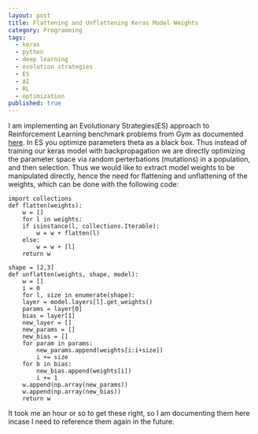 ```yaml
---
layout: post
title: Flattening and Unflattening Keras Model Weights
category: Programming
tags:
  - keras
  - python
  - deep learning
  - evolution strategies
  - ES
  - AI
  - RL
  - optimization
published: true
---
```


I am implementing an Evolutionary Strategies(ES) approach to Reinforcement Learning
benchmark problems from Gym as documented [here](https://github.com/LinuxIsCool/756project/blob/master/README.org). 
In ES you optimize parameters theta as a black box. Thus instead of training our keras
model with backpropagation we are directly optimizing the parameter space via random
perterbations (mutations) in a population, and then selection. Thus we would like to
extract model weights to be manipulated directly, hence the need for flattening and
unflattening of the weights, which can be done with the following code:

	import collections
	def flatten(weights):
	    w = []
	    for l in weights:
		if isinstance(l, collections.Iterable):
		    w = w + flatten(l)
		else:
		    w = w + [l]
	    return w

	shape = [2,3]
	def unflatten(weights, shape, model):
	    w = []
	    i = 0
	    for l, size in enumerate(shape):
		layer = model.layers[l].get_weights()
		params = layer[0]
		bias = layer[1]
		new_layer = []
		new_params = []
		new_bias = []
		for param in params:
		    new_params.append(weights[i:i+size])
		    i += size
		for b in bias:
		    new_bias.append(weights[i])
		    i += 1
		w.append(np.array(new_params))
		w.append(np.array(new_bias))
	    return w
	 


It took me an hour or so to get these right, so I am documenting them here 
incase I need to reference them again in the future.
